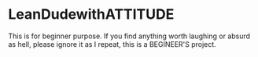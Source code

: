 # LeanDudewithATTITUDE
This is for beginner purpose. If you find anything worth laughing or absurd as hell, please ignore it as I repeat, this is a BEGINEER'S project.
